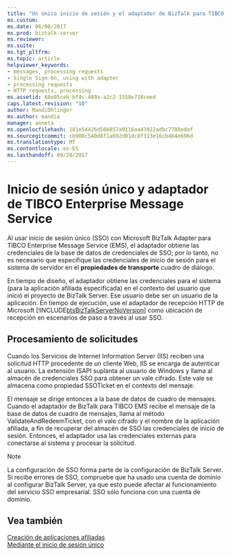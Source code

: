 ```yaml
---
title: "Un único inicio de sesión y el adaptador de BizTalk para TIBCO Enterprise Message Service | Documentos de Microsoft"
ms.custom: 
ms.date: 06/08/2017
ms.prod: biztalk-server
ms.reviewer: 
ms.suite: 
ms.tgt_pltfrm: 
ms.topic: article
helpviewer_keywords:
- messages, processing requests
- Single Sign-On, using with adapter
- processing requests
- HTTP requests, processing
ms.assetid: 68e85ceb-bf4c-489a-a2c2-1558e718ceed
caps.latest.revision: "10"
author: MandiOhlinger
ms.author: mandia
manager: anneta
ms.openlocfilehash: 181e54426d568857a9116aa47022adbc7788edaf
ms.sourcegitcommit: cb908c540d8f1a692d01dc8f313e16cb4b4e696d
ms.translationtype: MT
ms.contentlocale: es-ES
ms.lasthandoff: 09/20/2017
---
```

# <a name="single-sign-on-and-biztalk-adapter-for-tibco-enterprise-message-service"></a>Inicio de sesión único y adaptador de TIBCO Enterprise Message Service
Al usar inicio de sesión único (SSO) con Microsoft BizTalk Adapter para TIBCO Enterprise Message Service (EMS), el adaptador obtiene las credenciales de la base de datos de credenciales de SSO; por lo tanto, no es necesario que especifique las credenciales de inicio de sesión para el sistema de servidor en el **propiedades de transporte** cuadro de diálogo.  
  
 En tiempo de diseño, el adaptador obtiene las credenciales para el sistema (para la aplicación afiliada especificada) en el contexto del usuario que inició el proyecto de BizTalk Server. Ese usuario debe ser un usuario de la aplicación. En tiempo de ejecución, use el adaptador de recepción HTTP de Microsoft [!INCLUDE[btsBizTalkServerNoVersion](../includes/btsbiztalkservernoversion-md.md)] como ubicación de recepción en escenarios de paso a través al usar SSO.  
  
## <a name="processing-requests"></a>Procesamiento de solicitudes  
 Cuando los Servicios de Internet Information Server (IIS) reciben una solicitud HTTP procedente de un cliente Web, IIS se encarga de autenticar al usuario. La extensión ISAPI suplanta al usuario de Windows y llama al almacén de credenciales SSO para obtener un vale cifrado. Este vale se almacena como propiedad SSOTicket en el contexto del mensaje.  
  
 El mensaje se dirige entonces a la base de datos de cuadro de mensajes. Cuando el adaptador de BizTalk para TIBCO EMS recibe el mensaje de la base de datos de cuadro de mensajes, llama al método ValidateAndRedeemTicket, con el vale cifrado y el nombre de la aplicación afiliada, a fin de recuperar del almacén de SSO las credenciales de inicio de sesión. Entonces, el adaptador usa las credenciales externas para conectarse al sistema y procesar la solicitud.  
  
> [!NOTE]
>  La configuración de SSO forma parte de la configuración de BizTalk Server. Si recibe errores de SSO, compruebe que ha usado una cuenta de dominio al configurar BizTalk Server, ya que esto puede afectar al funcionamiento del servicio SSO empresarial. SSO sólo funciona con una cuenta de dominio.  
  
## <a name="see-also"></a>Vea también  
 [Creación de aplicaciones afiliadas](../core/creating-affiliate-applications5.md)   
 [Mediante el inicio de sesión único](../core/using-single-sign-on4.md)